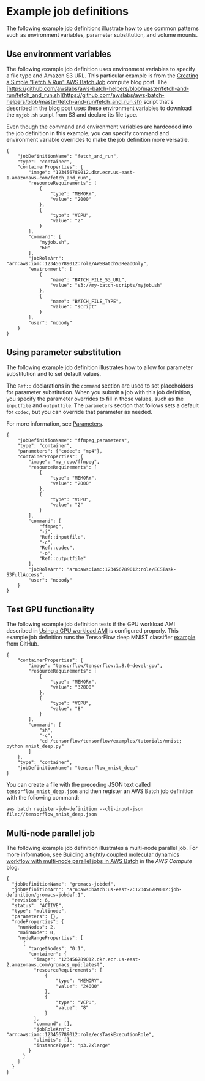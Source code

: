 # Example job definitions<a name="example-job-definitions"></a>

The following example job definitions illustrate how to use common patterns such as environment variables, parameter substitution, and volume mounts\.

## Use environment variables<a name="example-use-envvars"></a>

The following example job definition uses environment variables to specify a file type and Amazon S3 URL\. This particular example is from the [Creating a Simple "Fetch & Run" AWS Batch Job](https://aws.amazon.com/blogs/compute/creating-a-simple-fetch-and-run-aws-batch-job/) compute blog post\. The [https://github.com/awslabs/aws-batch-helpers/blob/master/fetch-and-run/fetch_and_run.sh](https://github.com/awslabs/aws-batch-helpers/blob/master/fetch-and-run/fetch_and_run.sh) script that's described in the blog post uses these environment variables to download the `myjob.sh` script from S3 and declare its file type\.

Even though the command and environment variables are hardcoded into the job definition in this example, you can specify command and environment variable overrides to make the job definition more versatile\.

```
{
    "jobDefinitionName": "fetch_and_run",
    "type": "container",
    "containerProperties": {
        "image": "123456789012.dkr.ecr.us-east-1.amazonaws.com/fetch_and_run",
        "resourceRequirements": [
            {
                "type": "MEMORY",
                "value": "2000"
            },
            {
                "type": "VCPU",
                "value": "2"
            }
        ],
        "command": [
            "myjob.sh",
            "60"
        ],
        "jobRoleArn": "arn:aws:iam::123456789012:role/AWSBatchS3ReadOnly",
        "environment": [
            {
                "name": "BATCH_FILE_S3_URL",
                "value": "s3://my-batch-scripts/myjob.sh"
            },
            {
                "name": "BATCH_FILE_TYPE",
                "value": "script"
            }
        ],
        "user": "nobody"
    }
}
```

## Using parameter substitution<a name="example-use-parameters"></a>

The following example job definition illustrates how to allow for parameter substitution and to set default values\.

The `Ref::` declarations in the `command` section are used to set placeholders for parameter substitution\. When you submit a job with this job definition, you specify the parameter overrides to fill in those values, such as the `inputfile` and `outputfile`\. The `parameters` section that follows sets a default for `codec`, but you can override that parameter as needed\.

For more information, see [Parameters](job_definition_parameters.md#parameters)\.

```
{
    "jobDefinitionName": "ffmpeg_parameters",
    "type": "container",
    "parameters": {"codec": "mp4"},
    "containerProperties": {
        "image": "my_repo/ffmpeg",
        "resourceRequirements": [
            {
                "type": "MEMORY",
                "value": "2000"
            },
            {
                "type": "VCPU",
                "value": "2"
            }
        ],
        "command": [
            "ffmpeg",
            "-i",
            "Ref::inputfile",
            "-c",
            "Ref::codec",
            "-o",
            "Ref::outputfile"
        ],
        "jobRoleArn": "arn:aws:iam::123456789012:role/ECSTask-S3FullAccess",
        "user": "nobody"
    }
}
```

## Test GPU functionality<a name="example-test-gpu"></a>

The following example job definition tests if the GPU workload AMI described in [Using a GPU workload AMI](batch-gpu-ami.md) is configured properly\. This example job definition runs the TensorFlow deep MNIST classifier [example](https://github.com/tensorflow/tensorflow/blob/r1.8/tensorflow/examples/tutorials/mnist/mnist_deep.py) from GitHub\.

```
{
    "containerProperties": {
        "image": "tensorflow/tensorflow:1.8.0-devel-gpu",
        "resourceRequirements": [
            {
                "type": "MEMORY",
                "value": "32000"
            },
            {
                "type": "VCPU",
                "value": "8"
            }
        ],
        "command": [
            "sh",
            "-c",
            "cd /tensorflow/tensorflow/examples/tutorials/mnist; python mnist_deep.py"
        ]
    },
    "type": "container",
    "jobDefinitionName": "tensorflow_mnist_deep"
}
```

You can create a file with the preceding JSON text called `tensorflow_mnist_deep.json` and then register an AWS Batch job definition with the following command:

```
aws batch register-job-definition --cli-input-json file://tensorflow_mnist_deep.json
```

## Multi\-node parallel job<a name="example-mnp-job-definition"></a>

The following example job definition illustrates a multi\-node parallel job\. For more information, see [Building a tightly coupled molecular dynamics workflow with multi\-node parallel jobs in AWS Batch](http://aws.amazon.com/blogs/compute/building-a-tightly-coupled-molecular-dynamics-workflow-with-multi-node-parallel-jobs-in-aws-batch/) in the *AWS Compute* blog\.

```
{
  "jobDefinitionName": "gromacs-jobdef",
  "jobDefinitionArn": "arn:aws:batch:us-east-2:123456789012:job-definition/gromacs-jobdef:1",
  "revision": 6,
  "status": "ACTIVE",
  "type": "multinode",
  "parameters": {},
  "nodeProperties": {
    "numNodes": 2,
    "mainNode": 0,
    "nodeRangeProperties": [
      {
        "targetNodes": "0:1",
        "container": {
          "image": "123456789012.dkr.ecr.us-east-2.amazonaws.com/gromacs_mpi:latest",
          "resourceRequirements": [
              {
                  "type": "MEMORY",
                  "value": "24000"
              },
              {
                  "type": "VCPU",
                  "value": "8"
              }
          ],
          "command": [],
          "jobRoleArn": "arn:aws:iam::123456789012:role/ecsTaskExecutionRole",
          "ulimits": [],
          "instanceType": "p3.2xlarge"
        }
      }
    ]
  }
}
```